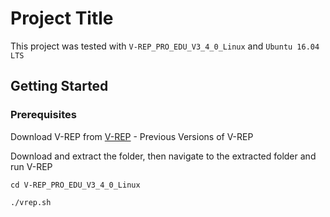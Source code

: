 # Project Title

This project was tested with ```V-REP_PRO_EDU_V3_4_0_Linux``` and ```Ubuntu 16.04 LTS```

## Getting Started


### Prerequisites


Download V-REP from [V-REP](http://www.coppeliarobotics.com/previousversions.html) - Previous Versions of V-REP

Download and extract the folder, then navigate to the extracted folder and run V-REP

```cd V-REP_PRO_EDU_V3_4_0_Linux```

```./vrep.sh```
